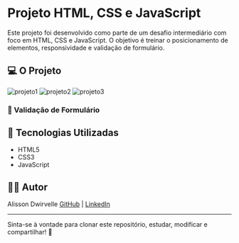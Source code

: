 # Projeto HTML, CSS e JavaScript

Este projeto foi desenvolvido como parte de um desafio intermediário com foco em HTML, CSS e JavaScript. O objetivo é treinar o posicionamento de elementos, responsividade e validação de formulário.

## 💻 O Projeto

![projeto1](https://github.com/user-attachments/assets/66474ac9-b2df-410e-8043-ac21f60aeee1)
![projeto2](https://github.com/user-attachments/assets/ce11db7a-25bb-46af-9d28-02f2f9929f29)
![projeto3](https://github.com/user-attachments/assets/b1265c88-85d4-4db2-a602-9669ded24f99)

### 🧾 Validação de Formulário

## 🚀 Tecnologias Utilizadas

* HTML5
* CSS3
* JavaScript 

## 👨‍💻 Autor

Alisson Dwirvelle
[GitHub](https://github.com/alissondwirvelle) | [LinkedIn](https://www.linkedin.com/in/alisson-dwirvelle-803b41345/)

---

Sinta-se à vontade para clonar este repositório, estudar, modificar e compartilhar! 🚀
